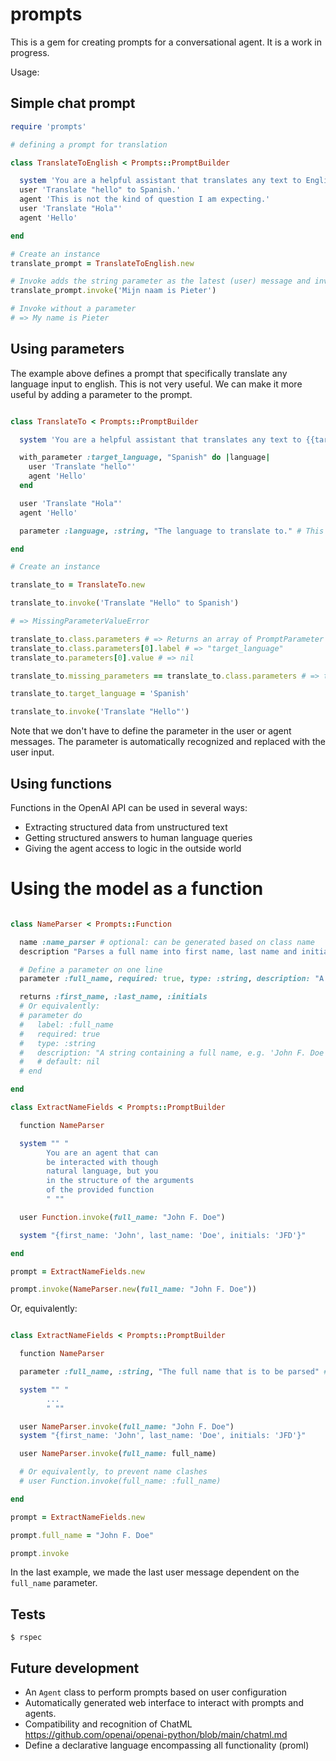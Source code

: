 # prompts

This is a gem for creating prompts for a conversational agent. It is a work in progress.

Usage:

## Simple chat prompt

```ruby
require 'prompts'

# defining a prompt for translation

class TranslateToEnglish < Prompts::PromptBuilder

  system 'You are a helpful assistant that translates any text to English.'
  user 'Translate "hello" to Spanish.'
  agent 'This is not the kind of question I am expecting.'
  user 'Translate "Hola"'
  agent 'Hello'

end

# Create an instance
translate_prompt = TranslateToEnglish.new

# Invoke adds the string parameter as the latest (user) message and invokes the prompt.
translate_prompt.invoke('Mijn naam is Pieter')

# Invoke without a parameter
# => My name is Pieter

```

## Using parameters

The example above defines a prompt that specifically translate any language input to english. This is not very useful.
We can make it more useful by adding a parameter to the prompt.

```ruby

class TranslateTo < Prompts::PromptBuilder

  system 'You are a helpful assistant that translates any text to {{target_language}}.'

  with_parameter :target_language, "Spanish" do |language|
    user 'Translate "hello"'
    agent 'Hello'
  end

  user 'Translate "Hola"'
  agent 'Hello'

  parameter :language, :string, "The language to translate to." # This is optional, but recommended.

end

# Create an instance

translate_to = TranslateTo.new

translate_to.invoke('Translate "Hello" to Spanish')

# => MissingParameterValueError

translate_to.class.parameters # => Returns an array of PromptParameter objects
translate_to.class.parameters[0].label # => "target_language"
translate_to.parameters[0].value # => nil

translate_to.missing_parameters == translate_to.class.parameters # => true

translate_to.target_language = 'Spanish'

translate_to.invoke('Translate "Hello"')
```

Note that we don't have to define the parameter in the user or agent messages. The parameter is automatically recognized
and replaced with the user input.

## Using functions

Functions in the OpenAI API can be used in several ways:

- Extracting structured data from unstructured text
- Getting structured answers to human language queries
- Giving the agent access to logic in the outside world

# Using the model as a function

```ruby

class NameParser < Prompts::Function

  name :name_parser # optional: can be generated based on class name
  description "Parses a full name into first name, last name and initials."

  # Define a parameter on one line
  parameter :full_name, required: true, type: :string, description: "A string containing a full name, e.g. 'John F. Doe'"

  returns :first_name, :last_name, :initials
  # Or equivalently:
  # parameter do
  #   label: :full_name
  #   required: true
  #   type: :string
  #   description: "A string containing a full name, e.g. 'John F. Doe'"
  #   # default: nil
  # end

end

class ExtractNameFields < Prompts::PromptBuilder

  function NameParser

  system "" "
        You are an agent that can 
        be interacted with though 
        natural language, but you 
        in the structure of the arguments 
        of the provided function
        " ""

  user Function.invoke(full_name: "John F. Doe")

  system "{first_name: 'John', last_name: 'Doe', initials: 'JFD'}"

end

prompt = ExtractNameFields.new

prompt.invoke(NameParser.new(full_name: "John F. Doe"))

```

Or, equivalently:

```ruby

class ExtractNameFields < Prompts::PromptBuilder

  function NameParser

  parameter :full_name, :string, "The full name that is to be parsed" # This is optional, but recommended.

  system "" "
        ...
        " ""

  user NameParser.invoke(full_name: "John F. Doe")
  system "{first_name: 'John', last_name: 'Doe', initials: 'JFD'}"

  user NameParser.invoke(full_name: full_name)

  # Or equivalently, to prevent name clashes
  # user Function.invoke(full_name: :full_name)

end

prompt = ExtractNameFields.new

prompt.full_name = "John F. Doe"

prompt.invoke

```

In the last example, we made the last user message dependent on the `full_name` parameter.

## Tests

```$ rspec```

## Future development

- An `Agent` class to perform prompts based on user configuration
- Automatically generated web interface to interact with prompts and agents.
- Compatibility and recognition of ChatML https://github.com/openai/openai-python/blob/main/chatml.md
- Define a declarative language encompassing all functionality (proml)
